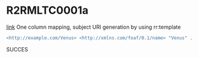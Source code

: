 # R2RMLTC0001a
[link](https://www.w3.org/TR/rdb2rdf-test-cases/#R2RMLTC0001a)
One column mapping, subject URI generation by using rr:template

```diff
<http://example.com/Venus> <http://xmlns.com/foaf/0.1/name> "Venus" .
```

SUCCES